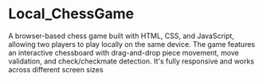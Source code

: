 # Local_ChessGame
A browser-based chess game built with HTML, CSS, and JavaScript, allowing two players to play locally on the same device. The game features an interactive chessboard with drag-and-drop piece movement, move validation, and check/checkmate detection. It's fully responsive and works across different screen sizes
